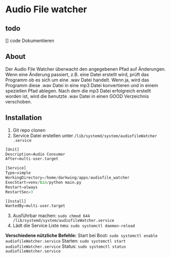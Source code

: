 # Audio File watcher

## todo
[] code Dokumentieren

## About
Der Audio File Watcher überwacht den angegebenen Pfad auf Änderungen. Wenn eine Änderung passiert, z.B. eine Datei erstellt wird, prüft das Programm ob es sich um eine .wav Datei handelt. Wenn ja, wird das Programm diese .wav Datei in eine mp3 Datei konvertieren und in einem speziellen Pfad ablegen. Nach dem die mp3 Datei erfolgreich erstellt worden ist, wird die benutzte .wav Datei in einen GOOD Verzeichnis verschoben.

## Installation

1. Git repo clonen
2. Service Datei erstellen unter `/lib/systemd/system/audiofileWatcher
.service`

``` Python
[Unit]
Description=Audio Consumer
After=multi-user.target

[Service]
Type=simple
WorkingDirectory=/home/darkwing/apps/audiofile_watcher
ExecStart=venv/bin/python main.py
Restart=always
RestartSec=3

[Install]
WantedBy=multi-user.target
```

3. Ausführbar machen: `sudo chmod 644 /lib/systemd/system/audiofileWatcher.service`
4. Lädt die Service Liste neu: `sudo systemctl daemon-reload`

__Verschiedene nützliche Befehle:__
Start bei Boot: `sudo systemctl enable audiofileWatcher.service`
Starten: `sudo systemctl start audiofileWatcher.service`
Status: `sudo systemctl status audiofileWatcher.service`
